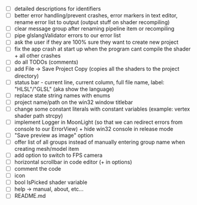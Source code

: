 - [ ] detailed descriptions for identifiers
- [ ] better error handling/prevent crashes, error markers in text editor, rename error list to output (output stuff on shader recompiling)
- [ ] clear message group after renaming pipeline item or recompiling
- [ ] pipe glslangValidator errors to our error list
- [ ] ask the user if they are 100% sure they want to create new project
- [ ] fix the app crash at start up when the program cant compile the shader + all other crashes
- [ ] do all TODOs (comments)
- [ ] add File -> Save Project Copy (copies all the shaders to the project directory)
- [ ] status bar - current line, current column, full file name, label: "HLSL"/"GLSL" (aka show the language)
- [ ] replace state string names with enums
- [ ] project name/path on the win32 window titlebar
- [ ] change some constant literals with constant variables (example: vertex shader path strcpy)
- [ ] implement Logger in MoonLight (so that we can redirect errors from console to our ErrorView) + hide win32 console in release mode
- [ ] "Save preview as image" option
- [ ] offer list of all groups instead of manually entering group name when creating mesh/model item
- [ ] add option to switch to FPS camera
- [ ] horizontal scrollbar in code editor (+ in options)
- [ ] comment the code
- [ ] icon
- [ ] bool IsPicked shader variable
- [ ] help -> manual, about, etc...
- [ ] README.md
